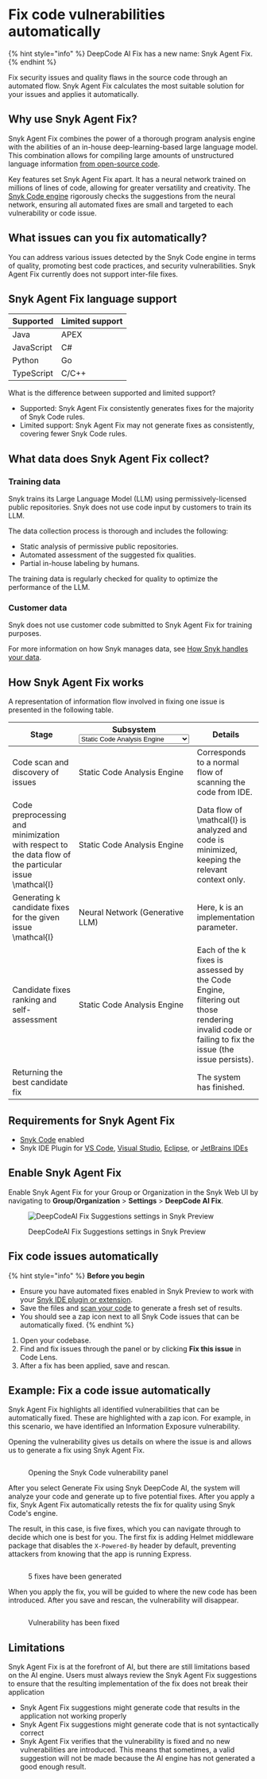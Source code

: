# Fix code vulnerabilities automatically

{% hint style="info" %}
DeepCode AI Fix has a new name: Snyk Agent Fix.
{% endhint %}

Fix security issues and quality flaws in the source code through an automated flow. Snyk Agent Fix calculates the most suitable solution for your issues and applies it automatically.

## Why use Snyk Agent Fix?

Snyk Agent Fix combines the power of a thorough program analysis engine with the abilities of an in-house deep-learning-based large language model. This combination allows for compiling large amounts of unstructured language information [from open-source code](fix-code-vulnerabilities-automatically.md#what-data-does-snyk-agent-fix-collect).

Key features set Snyk Agent Fix apart. It has a neural network trained on millions of lines of code, allowing for greater versatility and creativity. The [Snyk Code engine](../snyk-code-local-engine.md) rigorously checks the suggestions from the neural network, ensuring all automated fixes are small and targeted to each vulnerability or code issue.

## What issues can you fix automatically?

You can address various issues detected by the Snyk Code engine in terms of quality, promoting best code practices, and security vulnerabilities. Snyk Agent Fix currently does not support inter-file fixes.

## Snyk Agent Fix language support

| Supported  | Limited support |
| ---------- | --------------- |
| Java       | APEX            |
| JavaScript | C#              |
| Python     | Go              |
| TypeScript | C/C++           |

What is the difference between supported and limited support?

* Supported: Snyk Agent Fix consistently generates fixes for the majority of Snyk Code rules.
* Limited support: Snyk Agent Fix may not generate fixes as consistently, covering fewer Snyk Code rules.

## What data does Snyk Agent Fix collect?

### Training data

Snyk trains its Large Language Model (LLM) using permissively-licensed public repositories. Snyk does not use code input by customers to train its LLM.

The data collection process is thorough and includes the following:

* Static analysis of permissive public repositories.
* Automated assessment of the suggested fix qualities.
* Partial in-house labeling by humans.

The training data is regularly checked for quality to optimize the performance of the LLM.

### Customer data

Snyk does not use customer code submitted to Snyk Agent Fix for training purposes.

For more information on how Snyk manages data, see [How Snyk handles your data](../../../snyk-data-and-governance/how-snyk-handles-your-data.md).

## How Snyk Agent Fix works

A representation of information flow involved in fixing one issue is presented in the following table.

<table><thead><tr><th width="211">Stage</th><th>Subsystem<select><option value="144c7d0e56c649fdaffeeef234193541" label="Static Code Analysis Engine" color="blue"></option><option value="453931e7eaf94118b3ea6ec945dfce7f" label="Neural Network (Generative LLM)" color="blue"></option></select></th><th>Details</th></tr></thead><tbody><tr><td>Code scan and discovery of issues</td><td><span data-option="144c7d0e56c649fdaffeeef234193541">Static Code Analysis Engine</span></td><td>Corresponds to a normal flow of scanning the code from IDE.</td></tr><tr><td>Code preprocessing and minimization with respect to the data flow of the particular issue <span class="math">\mathcal{I}</span></td><td><span data-option="144c7d0e56c649fdaffeeef234193541">Static Code Analysis Engine</span></td><td>Data flow of <span class="math">\mathcal{I}</span> is analyzed and code is minimized, keeping the relevant context only.</td></tr><tr><td>Generating <span class="math">k</span> candidate fixes for the given issue <span class="math">\mathcal{I}</span></td><td><span data-option="453931e7eaf94118b3ea6ec945dfce7f">Neural Network (Generative LLM)</span></td><td>Here, <span class="math">k</span> is an implementation parameter.</td></tr><tr><td>Candidate fixes ranking and self-assessment</td><td><span data-option="144c7d0e56c649fdaffeeef234193541">Static Code Analysis Engine</span></td><td>Each of the <span class="math">k</span> fixes is assessed by the Code Engine, filtering out those rendering invalid code or failing to fix the issue (the issue persists).</td></tr><tr><td>Returning the best candidate fix</td><td></td><td>The system has finished.</td></tr></tbody></table>

## Requirements for Snyk Agent Fix

* [Snyk Code](../../../implementation-and-setup/enterprise-implementation-guide/trial-limitations.md) enabled
* Snyk IDE Plugin for [VS Code](https://marketplace.visualstudio.com/items?itemName=snyk-security.snyk-vulnerability-scanner-preview), [Visual Studio](https://marketplace.visualstudio.com/items?itemName=snyk-security.snyk-vulnerability-scanner-vs-2022), [Eclipse](https://marketplace.eclipse.org/content/snyk-security-code%E2%80%8B-open-source%E2%80%8B-iac-configurations), or [JetBrains IDEs](../../../developer-tools/snyk-ide-plugins-and-extensions/jetbrains-plugin/)

## Enable Snyk Agent Fix

Enable Snyk Agent Fix for your Group or Organization in the Snyk Web UI by navigating to **Group/Organization** > **Settings** > **DeepCode AI Fix**.

<figure><img src="../../../.gitbook/assets/2024-10-25_15-34-58.png" alt="DeepCodeAI Fix Suggestions settings in Snyk Preview"><figcaption><p>DeepCodeAI Fix Suggestions settings in Snyk Preview</p></figcaption></figure>

## Fix code issues automatically

{% hint style="info" %}
**Before you begin**

* Ensure you have automated fixes enabled in Snyk Preview to work with your [Snyk IDE plugin or extension](../../../developer-tools/snyk-ide-plugins-and-extensions/).
* Save the files and [scan your code](../../../developer-tools/snyk-cli/scan-and-maintain-projects-using-the-cli/snyk-cli-for-snyk-code/scan-source-code-with-snyk-code-using-the-cli.md) to generate a fresh set of results.
* You should see a zap icon next to all Snyk Code issues that can be automatically fixed.
{% endhint %}

1. Open your codebase.
2. Find and fix issues through the panel or by clicking **Fix this issue** in Code Lens.
3. After a fix has been applied, save and rescan.

## Example: Fix a code issue automatically

Snyk Agent Fix highlights all identified vulnerabilities that can be automatically fixed. These are highlighted with a zap icon. For example, in this scenario, we have identified an Information Exposure vulnerability.

Opening the vulnerability gives us details on where the issue is and allows us to generate a fix using Snyk Agent Fix.

<figure><img src="../../../.gitbook/assets/image (24) (1).png" alt=""><figcaption><p>Opening the Snyk Code vulnerability panel</p></figcaption></figure>

After you select Generate Fix using Snyk DeepCode AI, the system will analyze your code and generate up to five potential fixes. After you apply a fix, Snyk Agent Fix automatically retests the fix for quality using Snyk Code's engine.

The result, in this case, is five fixes, which you can navigate through to decide which one is best for you. The first fix is adding Helmet middleware package that disables the `X-Powered-By` header by default, preventing attackers from knowing that the app is running Express.

<figure><img src="../../../.gitbook/assets/Snyk AI Fix 5 examples.png" alt=""><figcaption><p>5 fixes have been generated</p></figcaption></figure>

When you apply the fix, you will be guided to where the new code has been introduced. After you save and rescan, the vulnerability will disappear.

<figure><img src="../../../.gitbook/assets/image (26) (2).png" alt=""><figcaption><p>Vulnerability has been fixed</p></figcaption></figure>

## Limitations

Snyk Agent Fix is at the forefront of AI, but there are still limitations based on the AI engine. Users must always review the Snyk Agent Fix suggestions to ensure that the resulting implementation of the fix does not break their application

* Snyk Agent Fix suggestions might generate code that results in the application not working properly
* Snyk Agent Fix suggestions might generate code that is not syntactically correct
* Snyk Agent Fix verifies that the vulnerability is fixed and no new vulnerabilities are introduced. This means that sometimes, a valid suggestion will not be made because the AI engine has not generated a good enough result.
